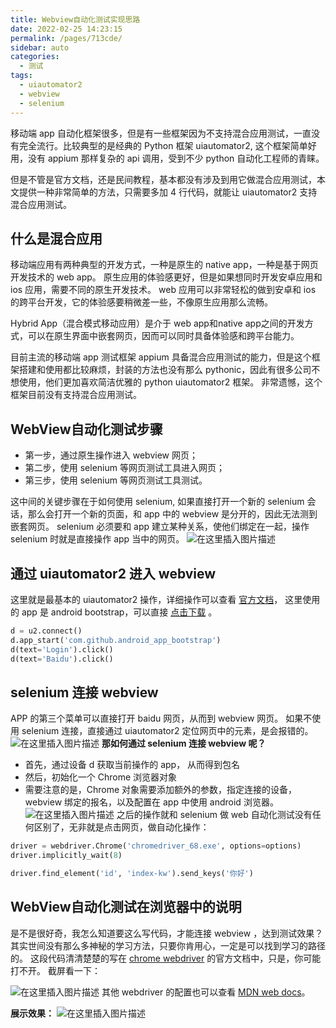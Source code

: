 ```yaml
---
title: Webview自动化测试实现思路
date: 2022-02-25 14:23:15
permalink: /pages/713cde/
sidebar: auto
categories:
  - 测试
tags:
  - uiautomator2
  - webview
  - selenium
---
```

移动端 app 自动化框架很多，但是有一些框架因为不支持混合应用测试，一直没有完全流行。比较典型的是经典的 Python 框架 uiautomator2, 这个框架简单好用，没有 appium 那样复杂的 api 调用，受到不少 python 自动化工程师的青睐。

但是不管是官方文档，还是民间教程，基本都没有涉及到用它做混合应用测试，本文提供一种非常简单的方法，只需要多加 4 行代码，就能让 uiautomator2 支持混合应用测试。



## 什么是混合应用

移动端应用有两种典型的开发方式，一种是原生的 native app，一种是基于网页开发技术的 web app。 原生应用的体验感更好，但是如果想同时开发安卓应用和 ios 应用，需要不同的原生开发技术。 web 应用可以非常轻松的做到安卓和 ios 的跨平台开发，它的体验感要稍微差一些，不像原生应用那么流畅。

Hybrid App（混合模式移动应用）是介于 web app和native app之间的开发方式，可以在原生界面中嵌套网页，因而可以同时具备体验感和跨平台能力。

目前主流的移动端 app 测试框架 appium 具备混合应用测试的能力，但是这个框架搭建和使用都比较麻烦，封装的方法也没有那么 pythonic，因此有很多公司不想使用，他们更加喜欢简洁优雅的 python uiautomator2 框架。 非常遗憾，这个框架目前没有支持混合应用测试。



## WebView自动化测试步骤

- 第一步，通过原生操作进入 webview 网页；
- 第二步，使用 selenium 等网页测试工具进入网页；
- 第三步，使用 selenium 等网页测试工具测试。

这中间的关键步骤在于如何使用 selenium, 如果直接打开一个新的 selenium 会话，那么会打开一个新的页面，和 app 中的 webview 是分开的，因此无法测到嵌套网页。 selenium 必须要和 app 建立某种关系，使他们绑定在一起，操作 selenium 时就是直接操作 app 当中的网页。
![在这里插入图片描述](https://img-blog.csdnimg.cn/885364bc37aa40e490890755bf19a3f1.png)



## 通过 uiautomator2 进入 webview

这里就是最基本的 uiautomator2 操作，详细操作可以查看 [官方文档](https://github.com/openatx/uiautomator2)， 这里使用的 app 是 android bootstrap，可以直接 [点击下载](https://npmcdn.com/android-app-bootstrap@latest/android_app_bootstrap/build/outputs/apk/android_app_bootstrap-debug.apk) 。

```python
d = u2.connect()
d.app_start('com.github.android_app_bootstrap')
d(text='Login').click()
d(text='Baidu').click()
```



## selenium 连接 webview

APP 的第三个菜单可以直接打开 baidu 网页，从而到 webview 网页。 如果不使用 selenium 连接，直接通过 uiautomator2 定位网页中的元素，是会报错的。
![在这里插入图片描述](https://img-blog.csdnimg.cn/df517487e4d448e7a00e323fd70a8195.png)
**那如何通过 selenium 连接 webview 呢？**

- 首先，通过设备 d 获取当前操作的 app， 从而得到包名
- 然后，初始化一个 Chrome 浏览器对象
- 需要注意的是，Chrome 对象需要添加额外的参数，指定连接的设备，webview 绑定的报名，以及配置在 app 中使用 android 浏览器。
  ![在这里插入图片描述](https://img-blog.csdnimg.cn/c295d8b96270430c904d34df0678a61a.png)
  之后的操作就和 selenium 做 web 自动化测试没有任何区别了，无非就是点击网页，做自动化操作：

```python
driver = webdriver.Chrome('chromedriver_68.exe', options=options)
driver.implicitly_wait(8)

driver.find_element('id', 'index-kw').send_keys('你好')
```



## WebView自动化测试在浏览器中的说明

是不是很好奇，我怎么知道要这么写代码，才能连接 webview ，达到测试效果？ 其实世间没有那么多神秘的学习方法，只要你肯用心，一定是可以找到学习的路径的。 这段代码清清楚楚的写在 [chrome webdriver](https://sites.google.com/a/chromium.org/chromedriver/getting-started/getting-started---android) 的官方文档中，只是，你可能打不开。 截屏看一下：

![在这里插入图片描述](https://img-blog.csdnimg.cn/1aa381418fb747f0a93d028fea64e039.png)
其他 webdriver 的配置也可以查看 [MDN web docs](https://developer.mozilla.org/en-US/docs/Web/WebDriver/Capabilities)。

**展示效果：**
![在这里插入图片描述](https://img-blog.csdnimg.cn/af3be9006efd42f5899d14fa88880548.gif)

